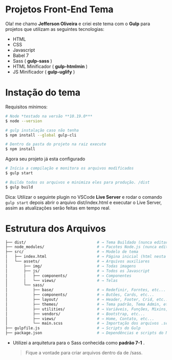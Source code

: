 # Projetos Front-End Tema

Ola! me chamo **Jefferson Oliveira** e criei este tema com o **Gulp** para projetos que utilizam as seguintes tecnologias:

 - HTML
 - CSS
 - Javascript
 - Babel 7
 - Sass  ( **gulp-sass** )
 - HTML Minificador ( **gulp-htmlmin** )
 - JS Minificador ( **gulp-uglify** )

 # Instação do tema
Requisitos mínimos: 

```sh
# Node *testado na versão **10.19.0***
$ node --version
```

```sh
# gulp instalação caso não tenha
$ npm install --global gulp-cli
```

```sh
# Dentro da pasta do projeto na raiz execute
$ npm install
```

Agora seu projeto já esta configurado
```sh
# Inícia a compilação e monitora os arquivos modificados
$ gulp start

# Builda todos os arquivos e minimiza eles para produção. /dist
$ gulp build
``` 

Dica: Utilizar o seguinte plugin no VSCode **Live Server** e rodar o comando `gulp start` depois abrir o arquivo dist/index.html e executar o Live Server, assim as atualizações serão feitas em tempo real.


# Estrutura dos Arquivos


```sh
├── dist/                               # → Tema Buildado (nunca editar)
├── node_modules/                       # → Pacotes Node.js (nunca edite)
├── src/                                # → Modelo de tema
│   ├── index.html                      # → Página inicial (html nesta camada)
│   └── assets/                         # → Arquivos auxiliares
│       ├── img/                        # → Todas imagens
│       ├── js/                         # → Todos os Javascript
│       │   ├── components/             # → Componentes
│       │   └── views/                  # → Telas
│       └── sass/
│           ├── base/                   # → Redefinir, Forntes, etc...
│           ├── components/             # → Butões, Cards, etc...
│           ├── layout/                 # → Header, Footer, Crid, etc...
│           ├── themes/                 # → Tema padrão, Tema Admin, etc...
│           ├── utilities/              # → Variáveis, Funções, Mixins, etc...
│           ├── vendors/                # → Bootstrap, etc... 
│           ├── views/                  # → Home, Contato, etc...
│           └── main.scss               # → Importação dos arquivos .scss
├── gulpfile.js                         # → Scripts do Gulp
├── package.json                        # → Dependências e scripts do Node.js
```

- Utilizei a arquitetura para o Sass conhecida como **padrão 7-1** .
	> Fique a vontade para criar arquivos dentro da de /sass.

